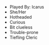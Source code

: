 - Played By: Icarus
- She/Her
- Hotheaded
- Curious
- Bit clueless
- Trouble-prone 
- Tiefling Cleric